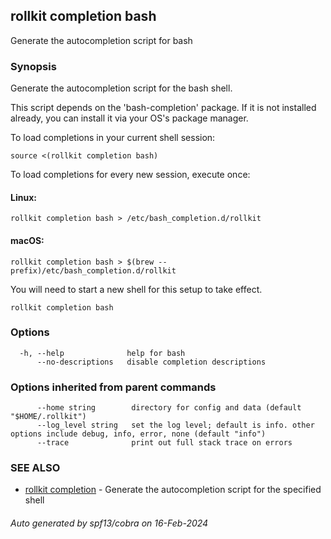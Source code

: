 ## rollkit completion bash

Generate the autocompletion script for bash

### Synopsis

Generate the autocompletion script for the bash shell.

This script depends on the 'bash-completion' package.
If it is not installed already, you can install it via your OS's package manager.

To load completions in your current shell session:

	source <(rollkit completion bash)

To load completions for every new session, execute once:

#### Linux:

	rollkit completion bash > /etc/bash_completion.d/rollkit

#### macOS:

	rollkit completion bash > $(brew --prefix)/etc/bash_completion.d/rollkit

You will need to start a new shell for this setup to take effect.


```
rollkit completion bash
```

### Options

```
  -h, --help              help for bash
      --no-descriptions   disable completion descriptions
```

### Options inherited from parent commands

```
      --home string        directory for config and data (default "$HOME/.rollkit")
      --log_level string   set the log level; default is info. other options include debug, info, error, none (default "info")
      --trace              print out full stack trace on errors
```

### SEE ALSO

* [rollkit completion](rollkit_completion.md)	 - Generate the autocompletion script for the specified shell

###### Auto generated by spf13/cobra on 16-Feb-2024
